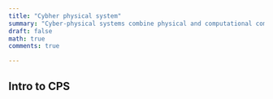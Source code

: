 ```yaml
---
title: "Cybher physical system"
summary: "Cyber-physical systems combine physical and computational components to interact with the real world in real-time. They improve efficiency, safety, and reliability in domains like healthcare, transportation, and manufacturing. CPS require expertise in computer science, control theory, and mechanical engineering."
draft: false
math: true
comments: true

---
```


## Intro to CPS
